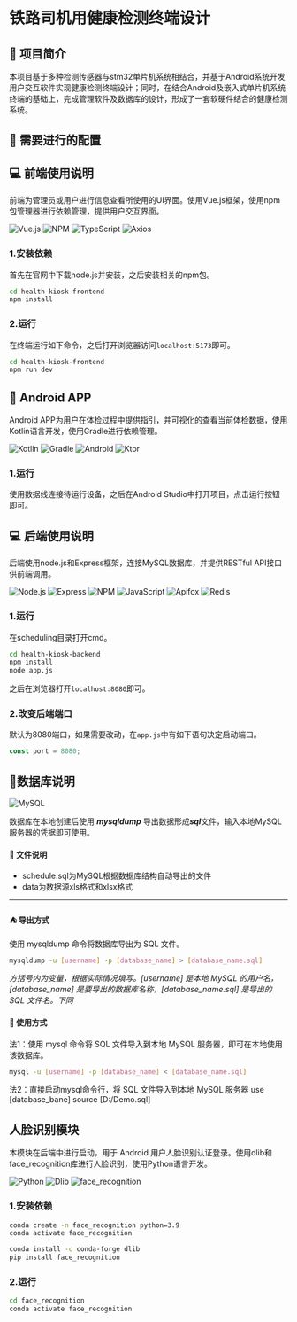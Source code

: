 # 铁路司机用健康检测终端设计

## :rocket: 项目简介

本项目基于多种检测传感器与stm32单片机系统相结合，并基于Android系统开发用户交互软件实现健康检测终端设计；同时，在结合Android及嵌入式单片机系统终端的基础上，完成管理软件及数据库的设计，形成了一套软硬件结合的健康检测系统。

## :wrench: 需要进行的配置

## :computer: 前端使用说明

前端为管理员或用户进行信息查看所使用的UI界面。使用Vue.js框架，使用npm包管理器进行依赖管理，提供用户交互界面。

![Vue.js](https://img.shields.io/badge/Vue.js-4FC08D?style=for-the-badge&logo=vuedotjs&logoColor=white) ![NPM](https://img.shields.io/badge/npm-CB3837?style=for-the-badge&logo=npm&logoColor=white)  ![TypeScript](https://img.shields.io/badge/TypeScript-3178C6?style=for-the-badge&logo=typescript&logoColor=white) ![Axios](https://img.shields.io/badge/Axios-5A29E4?style=for-the-badge&logo=axios&logoColor=white)

### 1.安装依赖
首先在官网中下载node.js并安装，之后安装相关的npm包。
```bash
cd health-kiosk-frontend
npm install
```

### 2.运行
在终端运行如下命令，之后打开浏览器访问`localhost:5173`即可。
```bash
cd health-kiosk-frontend
npm run dev
```

## :iphone: Android APP

Android APP为用户在体检过程中提供指引，并可视化的查看当前体检数据，使用Kotlin语言开发，使用Gradle进行依赖管理。

![Kotlin](https://img.shields.io/badge/Kotlin-7F52FF?style=for-the-badge&logo=kotlin&logoColor=white) ![Gradle](https://img.shields.io/badge/Gradle-02303A?style=for-the-badge&logo=gradle&logoColor=white) ![Android](https://img.shields.io/badge/Android-3DDC84?style=for-the-badge&logo=android&logoColor=white) ![Ktor](https://img.shields.io/badge/Ktor-000000?style=for-the-badge&logo=ktor&logoColor=white)

### 1.运行
使用数据线连接待运行设备，之后在Android Studio中打开项目，点击运行按钮即可。

## :computer: 后端使用说明
后端使用node.js和Express框架，连接MySQL数据库，并提供RESTful API接口供前端调用。

![Node.js](https://img.shields.io/badge/Node.js-339933?style=for-the-badge&logo=nodedotjs&logoColor=white) ![Express](https://img.shields.io/badge/Express-000000?style=for-the-badge&logo=express&logoColor=white) ![NPM](https://img.shields.io/badge/npm-CB3837?style=for-the-badge&logo=npm&logoColor=white) ![JavaScript](https://img.shields.io/badge/JavaScript-F7DF1E?style=for-the-badge&logo=javascript&logoColor=black) ![Apifox](https://img.shields.io/badge/Apifox-FF6A00?style=for-the-badge&logo=apifox&logoColor=white) ![Redis](https://img.shields.io/badge/Redis-DC382D?style=for-the-badge&logo=redis&logoColor=white)

### 1.运行
在scheduling目录打开cmd。
```bash 
cd health-kiosk-backend
npm install
node app.js
```
之后在浏览器打开`localhost:8080`即可。

### 2.改变后端端口
默认为8080端口，如果需要改动，在`app.js`中有如下语句决定启动端口。
```javaScript
const port = 8080;
```

## :bookmark_tabs:数据库说明
![MySQL](https://img.shields.io/badge/MySQL-4479A1?style=for-the-badge&logo=mysql&logoColor=white)

数据库在本地创建后使用 ***mysqldump*** 导出数据形成***sql***文件，输入本地MySQL服务器的凭据即可使用。

#### :file_folder: 文件说明

- schedule.sql为MySQL根据数据库结构自动导出的文件
- data为数据源xls格式和xlsx格式

---
####  :tent: 导出方式

使用 mysqldump 命令将数据库导出为 SQL 文件。
```bash
mysqldump -u [username] -p [database_name] > [database_name.sql]
```

*方括号内为变量，根据实际情况填写。[username] 是本地 MySQL 的用户名，[database_name] 是要导出的数据库名称，[database_name.sql] 是导出的 SQL 文件名。下同*
#### :sparkler: 使用方式
法1：使用 mysql 命令将 SQL 文件导入到本地 MySQL 服务器，即可在本地使用该数据库。
```bash
mysql -u [username] -p [database_name] < [database_name.sql]
```
法2：直接启动mysql命令行，将 SQL 文件导入到本地 MySQL 服务器
use [database_bane]
source [D:/Demo.sql]

## 人脸识别模块

本模块在后端中进行启动，用于 Android 用户人脸识别认证登录。使用dlib和face_recognition库进行人脸识别，使用Python语言开发。

![Python](https://img.shields.io/badge/Python-3776AB?style=for-the-badge&logo=python&logoColor=white) ![Dlib](https://img.shields.io/badge/Dlib-6C8CD5?style=for-the-badge&logo=dlib&logoColor=white) ![face_recognition](https://img.shields.io/badge/face__recognition-FF6F61?style=for-the-badge&logo=python&logoColor=white)

### 1.安装依赖
```bash
conda create -n face_recognition python=3.9
conda activate face_recognition

conda install -c conda-forge dlib
pip install face_recognition
```
### 2.运行
```bash
cd face_recognition
conda activate face_recognition
```